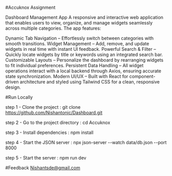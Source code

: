 #Accuknox Assignment

Dashboard Management App
A responsive and interactive web application that enables users to view, organize, and manage widgets seamlessly across multiple categories. The app features:

Dynamic Tab Navigation – Effortlessly switch between categories with smooth transitions.
Widget Management – Add, remove, and update widgets in real time with instant UI feedback.
Powerful Search & Filter – Quickly locate widgets by title or keywords using an integrated search bar.
Customizable Layouts – Personalize the dashboard by rearranging widgets to fit individual preferences.
Persistent Data Handling – All widget operations interact with a local backend through Axios, ensuring accurate state synchronization.
Modern UI/UX – Built with React for component-driven architecture and styled using Tailwind CSS for a clean, responsive design.

#Run Locally 

step 1 - Clone the project : 
         git clone https://github.com/Nishantonic/Dashboard.git

step 2 - Go to the project directory : 
         cd Accuknox
  
step 3 - Install dependencies : 
         npm install

step 4 - Start the JSON server : 
         npx json-server --watch  data/db.json --port 8000
  
step 5 - Start the server : 
         npm run dev
  
#Feedback
Nishantsde@gmail.com
